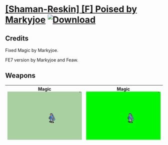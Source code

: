 # [\[Shaman-Reskin\] \[F\] Poised by Markyjoe](./) [![Download](https://img.shields.io/badge/Download-%5BShaman--Reskin%5D%20%5BF%5D%20Poised%20by%20Markyjoe-red)](https://minhaskamal.github.io/DownGit/#/home?url=https://github.com/Klokinator/FE-Repo/tree/main/Battle%20Animations/Magi%20-%20Dark-Type/%5BShaman-Reskin%5D%20%5BF%5D%20Poised%20by%20Markyjoe)
## Credits

Fixed Magic by Markyjoe.

FE7 version by Markyjoe and Feaw.

## Weapons

| <b>Magic</b><br/><img alt="Magic animation" src="./6.%20Magic%20(FE7)/Magic.gif"/> | <b>Magic</b><br/><img alt="Magic animation" src="./6.%20Magic%20(Fix)/Magic.gif"/> |
| :---: | :---: |
